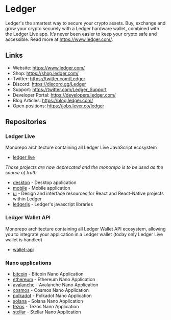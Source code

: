 # Ledger

Ledger's the smartest way to secure your crypto assets. Buy, exchange and grow your crypto securely with a Ledger hardware wallet, combined with the Ledger Live app. It’s never been easier to keep your crypto safe and accessible. Read more at https://www.ledger.com/.

## Links

* Website: https://www.ledger.com/
* Shop: https://shop.ledger.com/
* Twitter: https://twitter.com/Ledger
* Discord: https://discord.gg/Ledger
* Support: https://twitter.com/Ledger_Support
* Developer Portal: https://developers.ledger.com/
* Blog Articles: https://blog.ledger.com/
* Open positions: https://jobs.lever.co/ledger

## Repositories

### Ledger Live

Monorepo architecture containing all Ledger Live JavaScript ecosystem

* [ledger live](https://github.com/LedgerHQ/ledger-live)
 
_Those projects are now deprecated and the monorepo is to be used as the source of truth_

* [desktop](https://github.com/LedgerHQ/ledger-live-desktop) - Desktop application
* [mobile](https://github.com/LedgerHQ/ledger-live-mobile) - Mobile application
* [ui](https://github.com/LedgerHQ/ui) - Design and interface resources for React and React-Native projects within Ledger
* [ledgerjs](https://github.com/LedgerHQ/ledgerjs) - Ledger's javascript libraries

### Ledger Wallet API

Monorepo architecture containing all Ledger Wallet API ecosystem, allowing you to integrate your application in a Ledger wallet (today only Ledger Live wallet is handled)

* [wallet-api](https://github.com/LedgerHQ/wallet-api)

### Nano applications

* [bitcoin](https://github.com/LedgerHQ/app-bitcoin-new) - Bitcoin Nano Application
* [ethereum](https://github.com/LedgerHQ/app-ethereum) - Ethereum Nano Application
* [avalanche](https://github.com/LedgerHQ/app-avalanche) - Avalanche Nano Application
* [cosmos](https://github.com/LedgerHQ/app-cosmos) - Cosmos Nano Application
* [polkadot](https://github.com/LedgerHQ/app-polkadot) - Polkadot Nano Application
* [solana](https://github.com/LedgerHQ/app-solana) - Solana Nano Application
* [tezos](https://github.com/LedgerHQ/app-tezos) - Tezos Nano Application
* [stellar](https://github.com/LedgerHQ/app-stellar) - Stellar Nano Application
